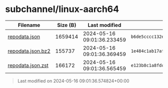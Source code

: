 # subchannel/linux-aarch64

| Filename | Size (B) | Last modified | SHA256 | MD5 |
|----------|----------|---------------|--------|-----|
| [repodata.json](repodata.json) | 1659414 | 2024-05-16 09:01:36.233459 | `b6de5cccc132ebed82838bc9abf0feee6f716b04b7526155b141d7a05d443ea2` | `5c273eafcb484b23594e14bbcc3785ad` |
| [repodata.json.bz2](repodata.json.bz2) | 155737 | 2024-05-16 09:01:36.369459 | `1e484c1ab17afc241f673003edbcd47e50088cc36235775b96f1e8b13e751b40` | `2b954aa7dd6020baac0cf581b34a9fb9` |
| [repodata.json.zst](repodata.json.zst) | 166172 | 2024-05-16 09:01:36.565459 | `e123b8c1a8fdcd38f7f65f2086ac844f69e9239d7571d165879d4f71e6f6d106` | `661aaef6f6ad1eb6ccba8d79d4e12400` |

> Last modified on 2024-05-16 09:01:36.574824+00:00